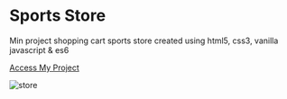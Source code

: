# Sports Store

Min project shopping cart sports store created using html5, css3, vanilla  javascript & es6


[Access My Project](https://jelsonjay.github.io/sports-store/)

![store](https://user-images.githubusercontent.com/50907905/86440099-c969ea00-bd01-11ea-84ac-310f686a9cc1.png)
